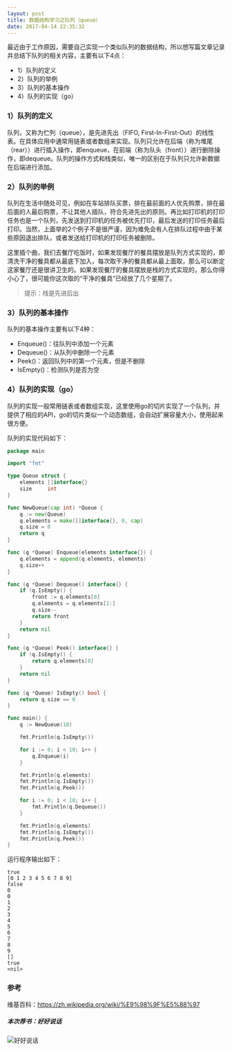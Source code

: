 ```yaml
---
layout: post
title: 数据结构学习之队列（queue）
date: 2017-04-14 22:35:32
---
```


最近由于工作原因，需要自己实现一个类似队列的数据结构，所以想写篇文章记录并总结下队列的相关内容，主要有以下4点：

- 1）队列的定义
- 2）队列的举例
- 3）队列的基本操作
- 4）队列的实现（go）

### 1）队列的定义

队列，又称为伫列（queue），是先进先出（FIFO, First-In-First-Out）的线性表。在具体应用中通常用链表或者数组来实现。队列只允许在后端（称为堆尾（rear））进行插入操作，即enqueue，在前端（称为队头（front））进行删除操作，即dequeue。队列的操作方式和栈类似，唯一的区别在于队列只允许新数据在后端进行添加。

### 2）队列的举例

队列在生活中随处可见，例如在车站排队买票，排在最前面的人优先购票，排在最后面的人最后购票，不让其他人插队，符合先进先出的原则。再比如打印机的打印任务也是一个队列，先发送到打印机的任务被优先打印，最后发送的打印任务最后打印。当然，上面举的2个例子不是很严谨，因为难免会有人在排队过程中由于某些原因退出排队，或者发送给打印机的打印任务被删除。

这里插个曲，我们去餐厅吃饭时，如果发现餐厅的餐具摆放是队列方式实现的，即清洗干净的餐具都从最底下加入，每次取干净的餐具都从最上面取，那么可以断定这家餐厅还是很讲卫生的。如果发现餐厅的餐具摆放是栈的方式实现的，那么你得小心了，很可能你这次取的“干净的餐具”已经放了几个星期了。

> 提示：栈是先进后出

### 3）队列的基本操作

队列的基本操作主要有以下4种：

- Enqueue()：往队列中添加一个元素
- Dequeue()：从队列中删除一个元素
- Peek()：返回队列中的第一个元素，但是不删除
- IsEmpty()：检测队列是否为空

### 4）队列的实现（go）

队列的实现一般常用链表或者数组实现，这里使用go的切片实现了一个队列，并提供了相应的API，go的切片类似一个动态数组，会自动扩展容量大小，使用起来很方便。

队列的实现代码如下：

```go
package main

import "fmt"

type Queue struct {
    elements []interface{}
    size     int
}

func NewQueue(cap int) *Queue {
    q := new(Queue)
    q.elements = make([]interface{}, 0, cap)
    q.size = 0
    return q
}

func (q *Queue) Enqueue(elements interface{}) {
    q.elements = append(q.elements, elements)
    q.size++
}

func (q *Queue) Dequeue() interface{} {
    if !q.IsEmpty() {
        front := q.elements[0]
        q.elements = q.elements[1:]
        q.size--
        return front
    }
    return nil
}

func (q *Queue) Peek() interface{} {
    if !q.IsEmpty() {
        return q.elements[0]
    }
    return nil
}

func (q *Queue) IsEmpty() bool {
    return q.size == 0
}

func main() {
    q := NewQueue(10)

    fmt.Println(q.IsEmpty())

    for i := 0; i < 10; i++ {
        q.Enqueue(i)
    }

    fmt.Println(q.elements)
    fmt.Println(q.IsEmpty())
    fmt.Println(q.Peek())

    for i := 0; i < 10; i++ {
        fmt.Println(q.Dequeue())
    }

    fmt.Println(q.elements)
    fmt.Println(q.IsEmpty())
    fmt.Println(q.Peek())
}
```

运行程序输出如下：

```
true
[0 1 2 3 4 5 6 7 8 9]
false
0
0
1
2
3
4
5
6
7
8
9
[]
true
<nil>
```

### 参考

维基百科：https://zh.wikipedia.org/wiki/%E9%98%9F%E5%88%97

##### 本次荐书：好好说话

![好好说话](https://img14.360buyimg.com/n1/s200x200_jfs/t3136/252/5996020304/837203/e83544bf/58981df7Nf0877849.jpg)


